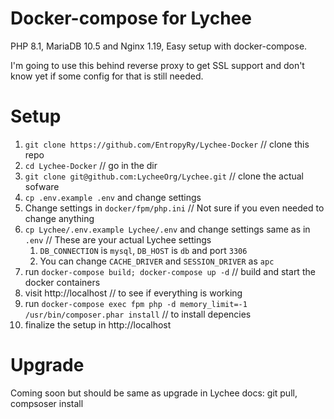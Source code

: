 # Docker-compose for Lychee 

PHP 8.1, MariaDB 10.5 and Nginx 1.19, Easy setup with docker-compose.

I'm going to use this behind reverse proxy to get SSL support and don't know yet if some config for that is still needed.

# Setup

1. `git clone https://github.com/EntropyRy/Lychee-Docker` // clone this repo
2. `cd Lychee-Docker` // go in the dir
3. `git clone git@github.com:LycheeOrg/Lychee.git` // clone the actual sofware
4. `cp .env.example .env` and change settings
5. Change settings in `docker/fpm/php.ini` // Not sure if you even needed to change anything
6. `cp Lychee/.env.example Lychee/.env` and change settings same as in `.env` // These are your actual Lychee settings
    1. `DB_CONNECTION` is `mysql`, `DB_HOST` is `db` and port `3306`
    2. You can change `CACHE_DRIVER` and `SESSION_DRIVER` as `apc`
7. run `docker-compose build; docker-compose up -d` // build and start the docker containers
8. visit http://localhost // to see if everything is working
9. run `docker-compose exec fpm php -d memory_limit=-1 /usr/bin/composer.phar install` // to install depencies
10. finalize the setup in http://localhost

# Upgrade

Coming soon but should be same as upgrade in Lychee docs: git pull, compsoser install
